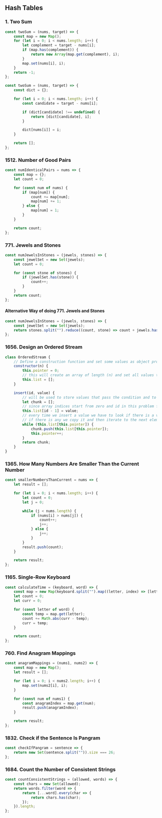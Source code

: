 ## Hash Tables

### 1. Two Sum

```javascript
const twoSum = (nums, target) => {
	const map = new Map();
	for (let i = 0; i < nums.length; i++) {
		let complement = target - nums[i];
		if (map.has(complement)) {
			return new Array(map.get(complement), i);
		}
		map.set(nums[i], i);
	}
	return -1;
};

const twoSum = (nums, target) => {
	const dict = {};

	for (let i = 0; i < nums.length; i++) {
		const candidate = target - nums[i];

		if (dict[candidate] !== undefined) {
			return [dict[candidate], i];
		}

		dict[nums[i]] = i;
	}

	return [];
};
```

### 1512. Number of Good Pairs

```javascript
const numIdenticalPairs = nums => {
	const map = {};
	let count = 0;

	for (const num of nums) {
		if (map[num]) {
			count += map[num];
			map[num] += 1;
		} else {
			map[num] = 1;
		}
	}

	return count;
};
```

### 771. Jewels and Stones

```javascript
const numJewelsInStones = (jewels, stones) => {
	const jewelSet = new Set(jewels);
	let count = 0;

	for (const stone of stones) {
		if (jewelSet.has(stone)) {
			count++;
		}
	}
	return count;
};
```

#### Alternative Way of doing 771. Jewels and Stones

```javascript
const numJewelsInStones = (jewels, stones) => {
	const jewelSet = new Set(jewels);
	return stones.split("").reduce((count, stone) => count + jewels.has(stone), 0);
};
```

### 1656. Design an Ordered Stream

```javascript
class OrderedStream {
	// Define a construction function and set some values as object properties to keep our data persistent between invocations
	constructor(n) {
		this.pointer = 0;
		// this will create an array of length (n) and set all values to 'undefined'
		this.list = [];
	}

	insert(id, value) {
		// will be used to store values that pass the condition and to be returned
		let chunk = [];
		// since array indices start from zero and id in this problem from 1 we need to decrement it
		this.list[id - 1] = value;
		// every time we insert a value we have to look if there is a value at the index (pointer) that should be returned
		// if there is any we copy it and then iterate to the next element until the condition is no longer true
		while (this.list[this.pointer]) {
			chunk.push(this.list[this.pointer]);
			this.pointer++;
		}
		return chunk;
	}
}
```

### 1365. How Many Numbers Are Smaller Than the Current Number

```javascript
const smallerNumbersThanCurrent = nums => {
	let result = [];

	for (let i = 0; i < nums.length; i++) {
		let count = 0;
		let j = 0;

		while (j < nums.length) {
			if (nums[i] > nums[j]) {
				count++;
				j++;
			} else {
				j++;
			}
		}
		result.push(count);
	}

	return result;
};
```

### 1165. Single-Row Keyboard

```javascript
const calculateTime = (keyboard, word) => {
	const map = new Map(keyboard.split("").map((letter, index) => [letter, index]));
	let count = 0;
	let curr = 0;

	for (const letter of word) {
		const temp = map.get(letter);
		count += Math.abs(curr - temp);
		curr = temp;
	}

	return count;
};
```

### 760. Find Anagram Mappings

```javascript
const anagramMappings = (nums1, nums2) => {
	const map = new Map();
	let result = [];

	for (let i = 0; i < nums2.length; i++) {
		map.set(nums2[i], i);
	}

	for (const num of nums1) {
		const anagramIndex = map.get(num);
		result.push(anagramIndex);
	}

	return result;
};
```

### 1832. Check if the Sentence Is Pangram

```javascript
const checkIfPangram = sentence => {
	return new Set(sentence.split("")).size === 26;
};
```

### 1684. Count the Number of Consistent Strings

```javascript
const countConsistentStrings = (allowed, words) => {
	const chars = new Set(allowed);
	return words.filter(word => {
		return [...word].every(char => {
			return chars.has(char);
		});
	}).length;
};
```
